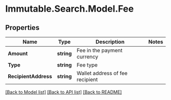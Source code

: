 # Immutable.Search.Model.Fee

## Properties

Name | Type | Description | Notes
------------ | ------------- | ------------- | -------------
**Amount** | **string** | Fee in the payment currency | 
**Type** | **string** | Fee type | 
**RecipientAddress** | **string** | Wallet address of fee recipient | 

[[Back to Model list]](../README.md#documentation-for-models) [[Back to API list]](../README.md#documentation-for-api-endpoints) [[Back to README]](../README.md)

